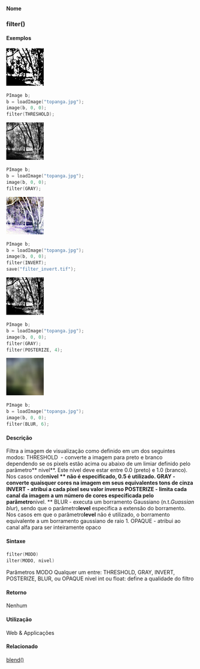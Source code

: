 
#### Nome
### filter()

#### Exemplos
<img border="0" height="100" src="media/filter_threshold.jpg" width="100"/>

```pde
PImage b; 
b = loadImage("topanga.jpg"); 
image(b, 0, 0); 
filter(THRESHOLD); 

```
<img border="0" height="100" src="media/filter_gray.jpg" width="100"/>

```pde
PImage b; 
b = loadImage("topanga.jpg"); 
image(b, 0, 0); 
filter(GRAY); 

```
<img border="0" height="100" src="media/filter_invert.jpg" width="100"/>

```pde
PImage b; 
b = loadImage("topanga.jpg"); 
image(b, 0, 0); 
filter(INVERT); 
save("filter_invert.tif"); 

```
<img border="0" height="100" src="media/filter_posterize.jpg" width="100"/>

```pde
PImage b; 
b = loadImage("topanga.jpg"); 
image(b, 0, 0); 
filter(GRAY); 
filter(POSTERIZE, 4); 

```
<img border="0" height="100" src="media/filter_blur.jpg" width="100"/>

```pde
PImage b; 
b = loadImage("topanga.jpg"); 
image(b, 0, 0); 
filter(BLUR, 6); 

```

#### Descrição
Filtra a imagem de visualização como definido em um dos seguintes modos:
THRESHOLD  - converte a imagem para preto e branco dependendo se
os pixels estão acima ou abaixo de um limiar definido pelo
parâmetro** nivel**. Este nível deve estar entre 0.0 (preto) e 1.0 (branco). Nos casos onde**nivel ** não é especificado, 0.5 é utilizado.
GRAY - converte quaisquer cores na imagem em seus equivalentes tons de cinza
INVERT - atribui a cada píxel seu valor inverso
POSTERIZE - limita cada canal da imagem a um número de cores especificada pelo parâmetro**nivel. **
BLUR - executa um borramento Gaussiano (n.t.*Guassian blur*), sendo que o parâmetro**level** especifica a extensão do borramento. Nos casos em que o parâmetro**level** não é utilizado, o borramento equivalente a um borramento gaussiano de raio 1.
OPAQUE - atribui ao canal alfa para ser inteiramente opaco

#### Sintaxe
```pde
filter(MODO)
ilter(MODO, nivel)

```
Parâmetros
MODO
Qualquer um entre: THRESHOLD, GRAY, INVERT, POSTERIZE, BLUR, ou OPAQUE
nivel
int ou float: define a qualidade do filtro

#### Retorno

	
Nenhum

#### Utilização

	
Web & Applicações

#### Relacionado
[blend()](blend_)

